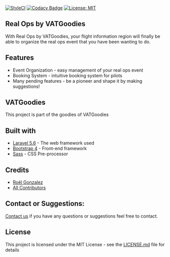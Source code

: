 [![StyleCI](https://github.styleci.io/repos/116734296/shield?branch=develop)](https://github.styleci.io/repos/116734296)
[![Codacy Badge](https://api.codacy.com/project/badge/Grade/dc2fcabc4f5f4539811a68487ce72ae4)](https://www.codacy.com/app/roelgonzalez/vatsim-real-ops?utm_source=github.com&amp;utm_medium=referral&amp;utm_content=vatsimgoodies/vatsim-real-ops&amp;utm_campaign=Badge_Grade)
[![License: MIT](https://img.shields.io/badge/License-MIT-green.svg)](https://opensource.org/licenses/MIT)

## Real Ops by VATGoodies
With Real Ops by VATGoodies, your flight information region will finally be able to organize the real ops event that you have been wanting to do.

## Features
* Event Organization - easy management of your real ops event
* Booking System - intuitive booking system for pilots
* Many pending features - be a pioneer and shape it by making suggestions!

## VATGoodies
This project is part of the goodies of VATGoodies

## Built with
* [Laravel 5.6](https://laravel.com) - The web framework used
* [Bootstrap 4](https://getbootstrap.com/docs/4.0/) - Front-end framework
* [Sass](https://sass-lang.com/) - CSS Pre-processor

## Credits
* [Roël Gonzalez](https://github.com/roelgonzalez/)
* [All Contributors](../../contributors)

## Contact or Suggestions:
[Contact us](https://rolgonzalez.typeform.com/to/CjREly) if you have any questions or suggestions feel free to contact.

## License
This project is licensed under the MIT License - see the [LICENSE.md](LICENSE.md) file for details
